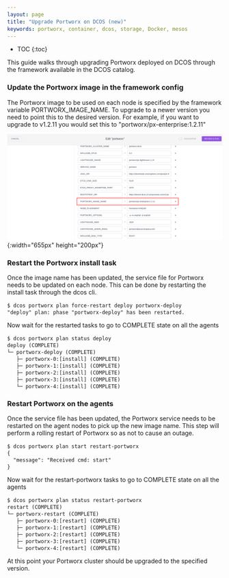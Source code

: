 ```yaml
---
layout: page
title: "Upgrade Portworx on DCOS (new)"
keywords: portworx, container, dcos, storage, Docker, mesos
---
```


* TOC
{:toc}

This guide walks through upgrading Portworx deployed on DCOS through the framework available in the DCOS catalog.

### Update the Portworx image in the framework config

The Portworx image to be used on each node is specified by the framework variable PORTWORX_IMAGE_NAME.
To upgrade to a newer version you need to point this to the desired version.
For example, if you want to upgrade to v1.2.11 you would set this to "portworx/px-enterprise:1.2.11"

![Portworx image option](/images/dcos-px-image-option.png){:width="655px" height="200px"}

### Restart the Portworx install task

Once the image name has been updated, the service file for Portworx needs to be updated on each node. This can be done
by restarting the install task through the dcos cli.

```
$ dcos portworx plan force-restart deploy portworx-deploy
"deploy" plan: phase "portworx-deploy" has been restarted.
```

Now wait for the restarted tasks to go to COMPLETE state on all the agents

```
$ dcos portworx plan status deploy
deploy (COMPLETE)
└─ portworx-deploy (COMPLETE)
   ├─ portworx-0:[install] (COMPLETE)
   ├─ portworx-1:[install] (COMPLETE)
   ├─ portworx-2:[install] (COMPLETE)
   ├─ portworx-3:[install] (COMPLETE)
   └─ portworx-4:[install] (COMPLETE)
```

### Restart Portworx on the agents

Once the service file has been updated, the Portworx service needs to be restarted on the agent nodes to pick up the new
image name. This step will perform a rolling restart of Portworx so as not to cause an outage.

```
$ dcos portworx plan start restart-portworx
{
  "message": "Received cmd: start"
}
```

Now wait for the restart-portworx tasks to go to COMPLETE state on all the agents

```
$ dcos portworx plan status restart-portworx
restart (COMPLETE)
└─ portworx-restart (COMPLETE)
   ├─ portworx-0:[restart] (COMPLETE)
   ├─ portworx-1:[restart] (COMPLETE)
   ├─ portworx-2:[restart] (COMPLETE)
   ├─ portworx-3:[restart] (COMPLETE)
   └─ portworx-4:[restart] (COMPLETE)
```

At this point your Portworx cluster should be upgraded to the specified version.
